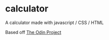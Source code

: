 # calculator

A calculator made with javascript / CSS / HTML

Based off [The Odin Project](https://www.theodinproject.com/lessons/foundations-calculator)
